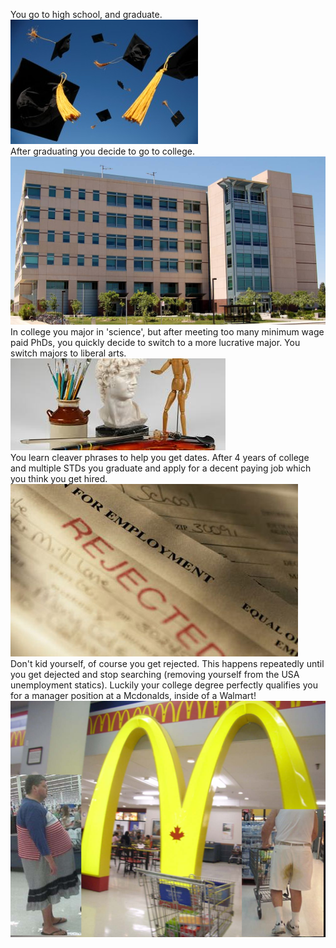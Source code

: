 You go to high school, and graduate.<br />![image](graduate.png)<br /> After graduating you decide to go to college.<br />![image](college.png)<br /> In college you major in 'science', but after meeting too many minimum wage paid PhDs, you quickly decide to switch to a more lucrative major. You switch majors to liberal arts.<br />![image](liberalarts.png)<br /> You learn cleaver phrases to help you get dates. After 4 years of college and multiple STDs you graduate and apply for a decent paying job which you think you get hired.<br />![image](rejected.png)<br /> Don't kid yourself, of course you get rejected. This happens repeatedly until you get dejected and stop searching (removing yourself from the USA unemployment statics). Luckily your college degree perfectly qualifies you for a manager position at a Mcdonalds, inside of a Walmart! <br /> ![image]( mcdonalds5.png )

